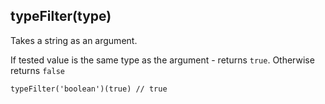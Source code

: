 ## typeFilter(type)

Takes a string as an argument. 

If tested value is the same type as the argument - returns `true`. Otherwise returns `false`

    typeFilter('boolean')(true) // true
